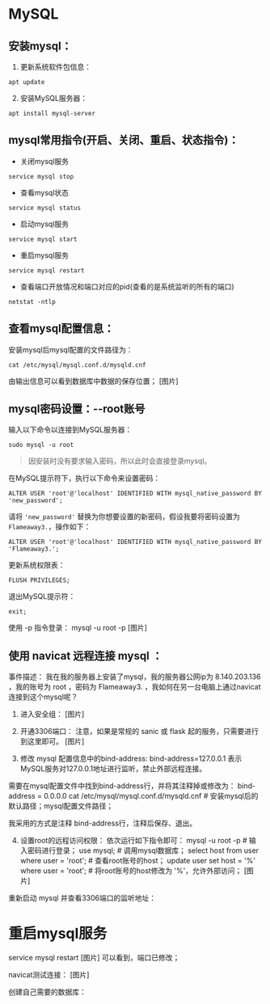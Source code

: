# MySQL
## 安装mysql：
1. 更新系统软件包信息：
```shell
apt update
```

2. 安装MySQL服务器：
```shell
apt install mysql-server
```

## mysql常用指令(开启、关闭、重启、状态指令)：
- 关闭mysql服务
```shell
service mysql stop
```
- 查看mysql状态
```shell
service mysql status
```
- 启动mysql服务
```shell
service mysql start
```
- 重启mysql服务
```shell
service mysql restart
```
- 查看端口开放情况和端口对应的pid(查看的是系统监听的所有的端口)
```shell
netstat -ntlp 
```

## 查看mysql配置信息：
安装mysql后mysql配置的文件路径为：
```shell
cat /etc/mysql/mysql.conf.d/mysqld.cnf
```

由输出信息可以看到数据库中数据的保存位置；
[图片]

## mysql密码设置：--root账号
输入以下命令以连接到MySQL服务器：
```shell
sudo mysql -u root    
```
> 因安装时没有要求输入密码，所以此时会直接登录mysql。


在MySQL提示符下，执行以下命令来设置密码：
```shell
ALTER USER 'root'@'localhost' IDENTIFIED WITH mysql_native_password BY 'new_password';
```
请将 `'new_password'` 替换为你想要设置的新密码，假设我要将密码设置为 `Flameaway3.`，操作如下：<br>
```shell
ALTER USER 'root'@'localhost' IDENTIFIED WITH mysql_native_password BY 'Flameaway3.';
```

更新系统权限表：
```shell
FLUSH PRIVILEGES;
```
退出MySQL提示符：
```shell
exit;
```
使用 -p 指令登录：
mysql -u root -p
[图片]

## 使用 navicat 远程连接 mysql ：
事件描述：
我在我的服务器上安装了mysql，我的服务器公网ip为 8.140.203.136 ，我的账号为 root ，密码为 Flameaway3. ，我如何在另一台电脑上通过navicat连接到这个mysql呢？

1. 进入安全组：
[图片]

2. 开通3306端口：
注意，如果是常规的 sanic 或 flask 起的服务，只需要进行到这里即可。
[图片]

3. 修改 mysql 配置信息中的bind-address:
bind-address=127.0.0.1 表示 MySQL服务对127.0.0.1地址进行监听，禁止外部远程连接。

需要在mysql配置文件中找到bind-address行，并将其注释掉或修改为： bind-address = 0.0.0.0
cat /etc/mysql/mysql.conf.d/mysqld.cnf    # 安装mysql后的默认路径；mysql配置文件路径；
 
我采用的方式是注释 bind-address行，注释后保存、退出。

4. 设置root的远程访问权限：
依次运行如下指令即可：
mysql -u root -p    # 输入密码进行登录；
use mysql;          # 调用mysql数据库；
select host from user where user = 'root';    # 查看root账号的host；
update user set host = '%' where user = 'root';    # 将root账号的host修改为 '%'，允许外部访问；
[图片]

重新启动 mysql 并查看3306端口的监听地址：
# 重启mysql服务
service mysql restart
[图片]
可以看到，端口已修改；

navicat测试连接：
[图片]

创建自己需要的数据库：
